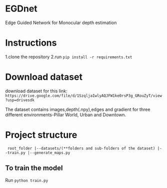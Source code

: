 # EGDnet
Edge Guided Network for Monocular depth estimation

# Instructions
1.clone the repository
2.run `pip install -r requirements.txt`

# Download dataset 
download dataset for this link:
`https://drive.google.com/file/d/1SzqljaIwlyAQJFW1ke0rsP3g_GRouZyT/view?usp=drivesdk`

The dataset contains images,depth(.npy),edges and gradient for three different environments-Pillar World, Urban and Downtown.

# Project structure 

`
root_folder
|--datasets/(**folders and sub-folders of the dataset)
|--train.py
|--generate_maps.py`

## To train the model
Run `python train.py`
